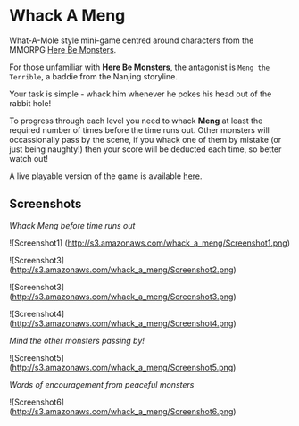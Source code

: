 Whack A Meng
============

What-A-Mole style mini-game centred around characters from the MMORPG [Here Be Monsters](http://apps.facebook.com/herebemonsters).

For those unfamiliar with **Here Be Monsters**, the antagonist is `Meng the Terrible`, a baddie from the Nanjing storyline. 

Your task is simple - whack him whenever he pokes his head out of the rabbit hole!

To progress through each level you need to whack **Meng** at least the required number of times before the time runs out. Other monsters will occassionally pass by the scene, if you whack one of them by mistake (or just being naughty!) then your score will be deducted each time, so better watch out!

A live playable version of the game is available [here](http://whackameng.theburningmonk.com/).


## Screenshots

*Whack Meng before time runs out*

![Screenshot1] (http://s3.amazonaws.com/whack_a_meng/Screenshot1.png)

![Screenshot3] (http://s3.amazonaws.com/whack_a_meng/Screenshot2.png)

![Screenshot3] (http://s3.amazonaws.com/whack_a_meng/Screenshot3.png)

![Screenshot4] (http://s3.amazonaws.com/whack_a_meng/Screenshot4.png)

*Mind the other monsters passing by!*

![Screenshot5] (http://s3.amazonaws.com/whack_a_meng/Screenshot5.png)

*Words of encouragement from peaceful monsters*

![Screenshot6] (http://s3.amazonaws.com/whack_a_meng/Screenshot6.png)
